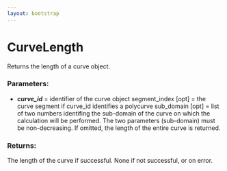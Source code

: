 ```yaml
---
layout: bootstrap
---
```


# CurveLength

Returns the length of a curve object.
          

### Parameters:

- ***curve_id*** = identifier of the curve object
segment_index [opt] = the curve segment if curve_id identifies a polycurve
sub_domain [opt] = list of two numbers identifing the sub-domain of the
    curve on which the calculation will be performed. The two parameters
    (sub-domain) must be non-decreasing. If omitted, the length of the
    entire curve is returned.
        

### Returns:


The length of the curve if successful.
None if not successful, or on error.
        


